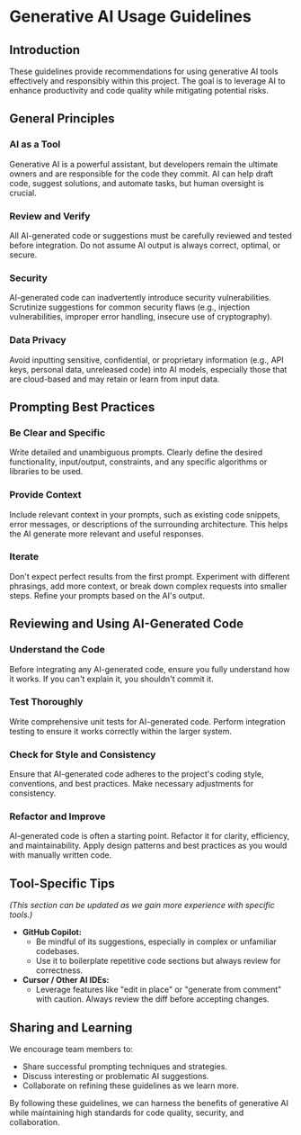 # Generative AI Usage Guidelines

## Introduction
These guidelines provide recommendations for using generative AI tools effectively and responsibly within this project. The goal is to leverage AI to enhance productivity and code quality while mitigating potential risks.

## General Principles

### AI as a Tool
Generative AI is a powerful assistant, but developers remain the ultimate owners and are responsible for the code they commit. AI can help draft code, suggest solutions, and automate tasks, but human oversight is crucial.

### Review and Verify
All AI-generated code or suggestions must be carefully reviewed and tested before integration. Do not assume AI output is always correct, optimal, or secure.

### Security
AI-generated code can inadvertently introduce security vulnerabilities. Scrutinize suggestions for common security flaws (e.g., injection vulnerabilities, improper error handling, insecure use of cryptography).

### Data Privacy
Avoid inputting sensitive, confidential, or proprietary information (e.g., API keys, personal data, unreleased code) into AI models, especially those that are cloud-based and may retain or learn from input data.

## Prompting Best Practices

### Be Clear and Specific
Write detailed and unambiguous prompts. Clearly define the desired functionality, input/output, constraints, and any specific algorithms or libraries to be used.

### Provide Context
Include relevant context in your prompts, such as existing code snippets, error messages, or descriptions of the surrounding architecture. This helps the AI generate more relevant and useful responses.

### Iterate
Don't expect perfect results from the first prompt. Experiment with different phrasings, add more context, or break down complex requests into smaller steps. Refine your prompts based on the AI's output.

## Reviewing and Using AI-Generated Code

### Understand the Code
Before integrating any AI-generated code, ensure you fully understand how it works. If you can't explain it, you shouldn't commit it.

### Test Thoroughly
Write comprehensive unit tests for AI-generated code. Perform integration testing to ensure it works correctly within the larger system.

### Check for Style and Consistency
Ensure that AI-generated code adheres to the project's coding style, conventions, and best practices. Make necessary adjustments for consistency.

### Refactor and Improve
AI-generated code is often a starting point. Refactor it for clarity, efficiency, and maintainability. Apply design patterns and best practices as you would with manually written code.

## Tool-Specific Tips
*(This section can be updated as we gain more experience with specific tools.)*

*   **GitHub Copilot:**
    *   Be mindful of its suggestions, especially in complex or unfamiliar codebases.
    *   Use it to boilerplate repetitive code sections but always review for correctness.
*   **Cursor / Other AI IDEs:**
    *   Leverage features like "edit in place" or "generate from comment" with caution. Always review the diff before accepting changes.

## Sharing and Learning
We encourage team members to:
*   Share successful prompting techniques and strategies.
*   Discuss interesting or problematic AI suggestions.
*   Collaborate on refining these guidelines as we learn more.

By following these guidelines, we can harness the benefits of generative AI while maintaining high standards for code quality, security, and collaboration.
